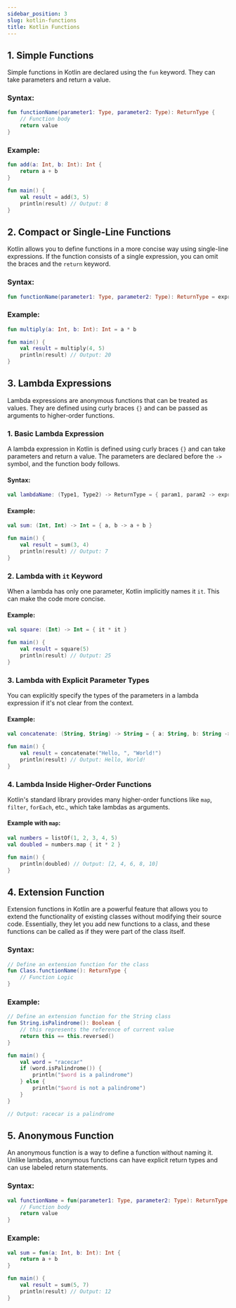 ```yaml
---
sidebar_position: 3
slug: kotlin-functions
title: Kotlin Functions
---
```


## 1. Simple Functions

Simple functions in Kotlin are declared using the `fun` keyword. They can take parameters and return a value.

### **Syntax**:
```kotlin
fun functionName(parameter1: Type, parameter2: Type): ReturnType {
    // Function body
    return value
}
```

### **Example**:
```kotlin
fun add(a: Int, b: Int): Int {
    return a + b
}

fun main() {
    val result = add(3, 5)
    println(result) // Output: 8
}
```

## 2. Compact or Single-Line Functions

Kotlin allows you to define functions in a more concise way using single-line expressions. If the function consists of a single expression, you can omit the braces and the `return` keyword.

### **Syntax**:
```kotlin
fun functionName(parameter1: Type, parameter2: Type): ReturnType = expression
```

### **Example**:
```kotlin
fun multiply(a: Int, b: Int): Int = a * b

fun main() {
    val result = multiply(4, 5)
    println(result) // Output: 20
}
```

## 3. Lambda Expressions

Lambda expressions are anonymous functions that can be treated as values. They are defined using curly braces `{}` and can be passed as arguments to higher-order functions.

### 1. Basic Lambda Expression

A lambda expression in Kotlin is defined using curly braces `{}` and can take parameters and return a value. The parameters are declared before the `->` symbol, and the function body follows.

#### **Syntax**:
```kotlin
val lambdaName: (Type1, Type2) -> ReturnType = { param1, param2 -> expression }
```

#### **Example**:
```kotlin
val sum: (Int, Int) -> Int = { a, b -> a + b }

fun main() {
    val result = sum(3, 4)
    println(result) // Output: 7
}
```

### 2. Lambda with `it` Keyword

When a lambda has only one parameter, Kotlin implicitly names it `it`. This can make the code more concise.

#### **Example**:
```kotlin
val square: (Int) -> Int = { it * it }

fun main() {
    val result = square(5)
    println(result) // Output: 25
}
```

### 3. Lambda with Explicit Parameter Types

You can explicitly specify the types of the parameters in a lambda expression if it's not clear from the context.

#### **Example**:
```kotlin
val concatenate: (String, String) -> String = { a: String, b: String -> a + b }

fun main() {
    val result = concatenate("Hello, ", "World!")
    println(result) // Output: Hello, World!
}
```

### 4. Lambda Inside Higher-Order Functions

Kotlin's standard library provides many higher-order functions like `map`, `filter`, `forEach`, etc., which take lambdas as arguments.

#### **Example with `map`**:
```kotlin
val numbers = listOf(1, 2, 3, 4, 5)
val doubled = numbers.map { it * 2 }

fun main() {
    println(doubled) // Output: [2, 4, 6, 8, 10]
}
```

## 4. Extension Function

Extension functions in Kotlin are a powerful feature that allows you to extend the functionality of existing classes without modifying their source code. Essentially, they let you add new functions to a class, and these functions can be called as if they were part of the class itself.

### **Syntax**:
```kotlin
// Define an extension function for the class
fun Class.functionName(): ReturnType {
    // Function Logic
}
```

### **Example**:
```kotlin
// Define an extension function for the String class
fun String.isPalindrome(): Boolean {
    // this represents the reference of current value
    return this == this.reversed()
}

fun main() {
    val word = "racecar"
    if (word.isPalindrome()) {
        println("$word is a palindrome")
    } else {
        println("$word is not a palindrome")
    }
}

// Output: racecar is a palindrome
```

## 5. Anonymous Function

An anonymous function is a way to define a function without naming it. Unlike lambdas, anonymous functions can have explicit return types and can use labeled return statements.

### **Syntax**:
```kotlin
val functionName = fun(parameter1: Type, parameter2: Type): ReturnType {
    // Function body
    return value
}
```

### **Example**:
```kotlin
val sum = fun(a: Int, b: Int): Int {
    return a + b
}

fun main() {
    val result = sum(5, 7)
    println(result) // Output: 12
}
```



